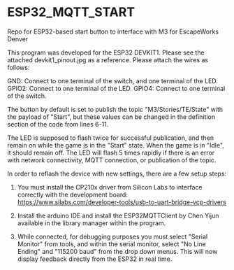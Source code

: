 # ESP32_MQTT_START
Repo for ESP32-based start button to interface with M3 for EscapeWorks Denver


This program was developed for the ESP32 DEVKIT1. Please see the attached devkit1_pinout.jpg as a reference. Please attach the wires as follows:

GND: Connect to one terminal of the switch, and one terminal of the LED.
GPIO2: Connect to one terminal of the LED.
GPIO4: Connect to one terminal of the switch.

The button by default is set to publish the topic "M3/Stories/TE/State" with the payload of "Start", but these values can be changed in the definition section of the code from lines 6-11.

The LED is supposed to flash twice for successful publication, and then remain on while the game is in the "Start" state. When the game is in "Idle", it should remain off. The LED will flash 5 times rapidly if there is an error with network connectivity, MQTT connection, or publication of the topic.



In order to reflash the device with new settings, there are a few setup steps:

1. You must install the CP210x driver from Silicon Labs to interface correctly with the development board: https://www.silabs.com/developer-tools/usb-to-uart-bridge-vcp-drivers

2. Install the arduino IDE and install the ESP32MQTTClient by Chen Yijun available in the library manager within the program.

3. While connected, for debugging purposes you must select "Serial Monitor" from tools, and within the serial monitor, select "No Line Ending" and "115200 baud" from the drop down menus. This will now display feedback directly from the ESP32 in real time.
